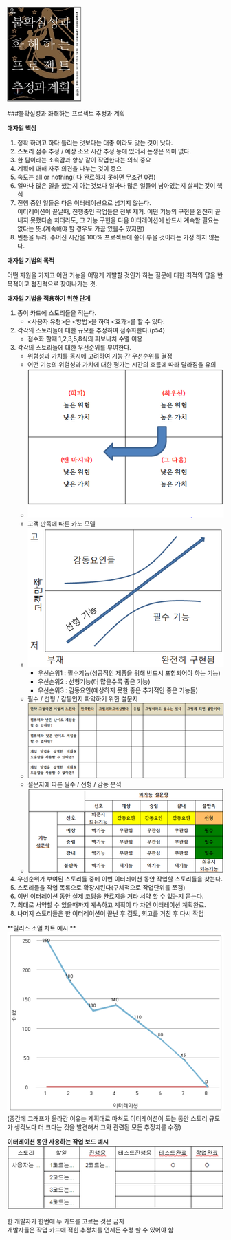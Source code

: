 ![](agaile_book.jpg)

###불확실성과 화해하는 프로젝트 추정과 계획 </br>

**애자일 핵심** </br>

1. 정확 하려고 하다 틀리는 것보다는 대충 이라도 맞는 것이 낫다.
2. 스토리 점수 추정 / 예상 소요 시간 추정 등에 있어서 논쟁은 의미 없다. 
3. 한 팀이라는 소속감과 항상 같이 작업한다는 의식 중요  
4. 계획에 대해 자주 의견을 나누는 것이 중요 
5. 속도는 all or nothing( 다 완료하지 못하면 무조건 0점)
6. 얼마나 많은 일을 했는지 아는것보다 얼마나 많은 일들이 남아있는지 살피는것이 핵심
7. 진행 중인 일들은 다음 이터레이션으로 넘기지 않는다.</br>
이터레이션이 끝날때, 진행중인 작업들은 전부 제거. 어떤 기능의 구현을 완전히 끝내지 못했다손 치더라도, 그 기능 구현을 다음 이터레이션에 반드시 계속할 필요는 없다는 뜻.(계속해야 할 경우도 가끔 있을수 있지만)
8. 빈틈을 두라. 주어진 시간을 100% 프로젝트에 쏟아 부을 것이라는 가정 하지 않는다. </br>

**애자일 기법의 목적** </br>

어떤 자원을 가지고 어떤 기능을 어떻게 개발할 것인가 하는 질문에 대한 최적의 답을 반복적이고 점진적으로 찾아나가는 것.

**애자일 기법을 적용하기 위한 단계**</br>
1. 종이 카드에 스토리들을 적는다.
    - <사용자 유형>은 <방법>을 하여 <효과>를 할 수 있다. 
2. 각각의 스토리들에 대한 규모를 추정하여 점수화한다.(p54)
    - 점수화 할때 1,2,3,5,8식의 피보나치 수열 이용
3. 각각의 스토리들에 대한 우선순위를 부여한다.
    - 위험성과 가치를 동시에 고려하여 기능 간 우선순위를 결정
    - 어떤 기능의 위험성과 가치에 대한 평가는 시간의 흐름에 따라 달라짐을 유의
    - ![](agaile_우선순위.png) 
    - 고객 만족에 따른 카노 모델
    - ![](agaile_konomodel.PNG)
        - 우선순위1 : 필수기능(성공적인 제품을 위해 반드시 포함되어야 하는 기능)
        - 우선순위2 : 선형기능(더 많을수록 좋은 기능)
        - 우선순위3 : 감동요인(예상하지 못한 좋은 추가적인 좋은 기능들) 
    - 필수 / 선형 / 감동인지 파악하기 위한 설문지 
    - ![](agaile_설문지.PNG)
    - 설문지에 따른 필수 / 선형 / 감동 분석 
    - ![](agaile_설문지분석법.PNG)
4. 우선순위가 부여된 스토리들 중에 이번 이터레이션 동안 작업할 스토리들을 찾는다.
5. 스토리들을 작업 목록으로 확장시킨다(구체적으로 작업단위를 쪼갬) 
6. 이번 이터레이션 동안 실제 코딩을 완료지을 거라 서약 할 수 있는지 묻는다.
7. 최대로 서약할 수 있을때까지 계속하고 계획이 다 차면 이터레이션 계획완료.
8. 나머지 스토리들은 한 이터레이션이 끝난 후 검토, 회고를 거친 후 다시 작업

**릴리스 소멸 차트 예시 ** </br>
![](agaile_이터레이션소멸차트.png)</br>
(중간에 그래프가 올라간 이유는 계획대로 마쳐도 이터레이션이 도는 동안 스토리 규모가 생각보다 더 크다는 것을 발견해서 그와 관련된 모든 추정치를 수정) 

**이터레이션 동안 사용하는 작업 보드 예시**</br>
![](agaile_jobboard.PNG)

한 개발자가 한번에 두 카드를 고르는 것은 금지 </br>
개발자들은 작업 카드에 적힌 추정치를 언제든 수정 할 수 있어야 함</br>
